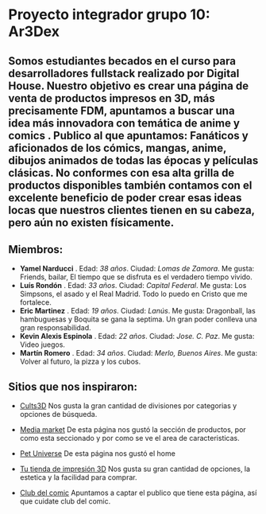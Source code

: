 # Proyecto integrador grupo 10: Ar3Dex

## Somos estudiantes becados en el curso para desarrolladores fullstack realizado por Digital House. Nuestro objetivo es crear una página de venta de productos impresos en 3D, más precisamente FDM, apuntamos a buscar una idea más innovadora con temática de anime y comics . Publico al que apuntamos: Fanáticos y aficionados de los cómics, mangas, anime, dibujos animados de todas las épocas y películas clásicas. No conformes con esa alta grilla de productos disponibles también contamos con el excelente beneficio de poder crear esas ideas locas que nuestros clientes tienen en su cabeza, pero aún no existen físicamente.

## Miembros:

* **Yamel Narducci** . Edad: *38 años*. Ciudad: *Lomas de Zamora*. Me gusta: Friends, bailar, El tiempo que se disfruta es el verdadero tiempo vivido.
* **Luís Rondón** . Edad: *33 años*. Ciudad: *Capital Federal*. Me gusta: Los Simpsons, el asado y el Real Madrid. Todo lo puedo en Cristo que me fortalece.
* **Eric Martinez** . Edad: *19 años*. Ciudad: *Lanús*. Me gusta: Dragonball, las hambuguesas y Boquita se gana la septima. Un gran poder conlleva una gran responsabilidad.
* **Kevin Alexis Espinola** . Edad: *22 años*. Ciudad: *Jose. C. Paz*. Me gusta: Video juegos. 
* **Martín Romero** . Edad: *34 años*. Ciudad: *Merlo, Buenos Aires*. Me gusta: Volver al futuro, la pizza y los cubos. 

## Sitios que nos inspiraron:

* [Cults3D](https://cults3d.com/)
Nos gusta la gran cantidad de divisiones por categorias y opciones de búsqueda.

* [Media market](https://www.mediamarkt.es/)
De esta página nos gustó la sección de productos, por como esta seccionado y por como se ve el area de caracteristicas.

* [Pet Universe](https://pets-universe.onrender.com/)
De esta página nos gustó el home

* [Tu tienda de impresión 3D](https://tutiendadeimpresion3d.com/)
Nos gusta su gran cantidad de opciones, la estetica y la facilidad para comprar.

* [Club del comic](http://clubdelcomic.com.ar/)
Apuntamos a captar el publico que tiene esta página, así que cuidate club del comic.
